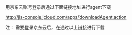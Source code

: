 用京东云账号登录后通过下面链接地址进行agent下载

http://jls-console.jcloud.com/apps/downloadAgent.action

注： 需要登录京东云后，在通过以上链接进行下载
